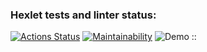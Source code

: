 ### Hexlet tests and linter status:
[![Actions Status](https://github.com/brSheremet/python-project-49/actions/workflows/hexlet-check.yml/badge.svg)](https://github.com/brSheremet/python-project-49/actions)
[![Maintainability](https://api.codeclimate.com/v1/badges/e7a2bb0f95a231bd3d1d/maintainability)](https://codeclimate.com/github/brSheremet/python-project-49/maintainabilityi)
![Demo](https://asciinema.org/a/lp4gcxVOIQxjiLoSTTsxSa5uG.svg)
::
